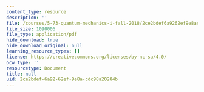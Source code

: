 ```yaml
---
content_type: resource
description: ''
file: /courses/5-73-quantum-mechanics-i-fall-2018/2ce2bdef6a9262ef9e8acdc98a20284b_MIT5_73F18_Lec20.pdf
file_size: 1090006
file_type: application/pdf
hide_download: true
hide_download_original: null
learning_resource_types: []
license: https://creativecommons.org/licenses/by-nc-sa/4.0/
ocw_type: ''
resourcetype: Document
title: null
uid: 2ce2bdef-6a92-62ef-9e8a-cdc98a20284b
---
```

